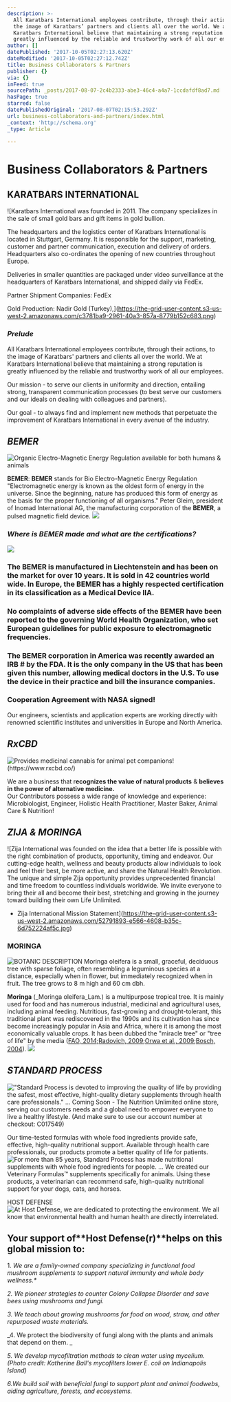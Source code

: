 ```yaml
---
description: >-
  All Karatbars International employees contribute, through their actions, to
  the image of Karatbars’ partners and clients all over the world. We at
  Karatbars International believe that maintaining a strong reputation is
  greatly influenced by the reliable and trustworthy work of all our employees.
author: []
datePublished: '2017-10-05T02:27:13.620Z'
dateModified: '2017-10-05T02:27:12.742Z'
title: Business Collaborators & Partners
publisher: {}
via: {}
inFeed: true
sourcePath: _posts/2017-08-07-2c4b2333-abe3-46c4-a4a7-1ccdafdf8ad7.md
hasPage: true
starred: false
datePublishedOriginal: '2017-08-07T02:15:53.292Z'
url: business-collaborators-and-partners/index.html
_context: 'http://schema.org'
_type: Article

---
```

# **Business Collaborators & Partners**

## **KARATBARS INTERNATIONAL**
![Karatbars International was founded in 2011. The company specializes in the sale of small gold bars and gift items in gold bullion.

The headquarters and the logistics center of Karatbars International is located in Stuttgart, Germany. It is responsible for the support, marketing, customer and partner communication, execution and delivery of orders. Headquarters also co-ordinates the opening of new countries throughout Europe.

Deliveries in smaller quantities are packaged under video surveillance at the headquarters of Karatbars International, and shipped daily via FedEx.

Partner Shipment Companies:
FedEx

Gold Production: 
Nadir Gold (Turkey),](https://the-grid-user-content.s3-us-west-2.amazonaws.com/c3781ba9-2961-40a3-857a-8779b152c683.png)

### _**Prelude**_

All Karatbars International employees contribute, through their actions, to the image of Karatbars' partners and clients all over the world. We at Karatbars International believe that maintaining a strong reputation is greatly influenced by the reliable and trustworthy work of all our employees.

Our mission - to serve our clients in uniformity and direction, entailing strong, transparent communication processes (to best serve our customers and our ideals on dealing with colleagues and partners).

Our goal - to always find and implement new methods that perpetuate the improvement of Karatbars International in every avenue of the industry.

## _**BEMER**_
![Organic Electro-Magnetic Energy Regulation available for both humans & animals](https://the-grid-user-content.s3-us-west-2.amazonaws.com/f54510a0-ba28-427c-abf9-fc47419c8ded.jpg)

**BEMER**: **BEMER** stands for Bio Electro-Magnetic Energy Regulation "Electromagnetic energy is known as the oldest form of energy in the universe. Since the beginning, nature has produced this form of energy as the basis for the proper functioning of all organisms." Peter Gleim, president of Inomad International AG, the manufacturing corporation of the **BEMER**, a pulsed magnetic field device.
![](https://the-grid-user-content.s3-us-west-2.amazonaws.com/e63196df-a0d8-4a7c-a2f2-f1399617af87.jpg)

### _**Where is BEMER made and what are the certifications?**_
![](https://the-grid-user-content.s3-us-west-2.amazonaws.com/5f38bca0-ad85-4bfc-b5c6-0bc1373759eb.jpg)

### The **BEMER** is manufactured in Liechtenstein and has been on the market for over 10 years. It is sold in 42 countries world wide. In Europe, the **BEMER** has a highly respected certification in its classification as a Medical Device IIA.

### No complaints of adverse side effects of the **BEMER** have been reported to the governing World Health Organization, who set European guidelines for public exposure to electromagnetic frequencies.

### The **BEMER** corporation in America was recently awarded an IRB \# by the FDA. It is the only company in the US that has been given this number, allowing medical doctors in the U.S. To use the device in their practice and bill the insurance companies.

### **Cooperation Agreement with NASA signed!**

Our engineers, scientists and application experts are working directly with renowned scientific institutes and universities in Europe and North America.

## _**RxCBD**_
![Provides medicinal cannabis for animal pet companions! (https://www.rxcbd.co/)](https://the-grid-user-content.s3-us-west-2.amazonaws.com/340e1b2d-2c70-4225-9e9b-451268c97c1a.jpg)

We are a business that r**ecognizes the value of natural products** & **believes in the power of alternative medicine.**  
Our Contributors possess a wide range of knowledge and experience: Microbiologist, Engineer, Holistic Health Practitioner, Master Baker, Animal Care & Nutrition!

## _**ZIJA & MORINGA**_
![Zija International was founded on the idea that a better life is possible with the right combination of products, opportunity, timing and endeavor. Our cutting-edge health, wellness and beauty products allow individuals to look and feel their best, be more active, and share the Natural Health Revolution. The unique and simple Zija opportunity provides unprecedented financial and time freedom to countless individuals worldwide. We invite everyone to bring their all and become their best, stretching and growing in the journey toward building their own Life Unlimited.

- Zija International Mission Statement](https://the-grid-user-content.s3-us-west-2.amazonaws.com/52791893-e566-4608-b35c-6d752224af5c.jpg)

### **MORINGA**
![BOTANIC DESCRIPTION Moringa oleifera is a small, graceful, deciduous tree with sparse foliage, often resembling a leguminous species at a distance, especially when in flower, but immediately recognized when in fruit. The tree grows to 8 m high and 60 cm dbh.](https://the-grid-user-content.s3-us-west-2.amazonaws.com/3ade840f-e2d9-44a6-843e-2a7ebf41a9f4.jpg)

**Moringa** (_Moringa oleifera_Lam.) is a multipurpose tropical tree. It is mainly used for food and has numerous industrial, medicinal and agricultural uses, including animal feeding. Nutritious, fast-growing and drought-tolerant, this traditional plant was rediscovered in the 1990s and its cultivation has since become increasingly popular in Asia and Africa, where it is among the most economically valuable crops. It has been dubbed the "miracle tree" or "tree of life" by the media ([FAO, 2014][0];[Radovich, 2009][1];[Orwa et al., 2009][2];[Bosch, 2004][3]).
![](https://the-grid-user-content.s3-us-west-2.amazonaws.com/919c5e12-d3d4-4a42-b99c-55db66cbf7de.jpg)

## _**STANDARD PROCESS**_
!["Standard Process is devoted to improving the quality of life by providing the safest, most effective, hight-quality dietary supplements through health care professionals." ... Coming Soon - The Nutrition Unlimited online store, serving our customers needs and a global need to empower everyone to live a healthy lifestyle. (And make sure to use our account number at checkout: C017549)](https://the-grid-user-content.s3-us-west-2.amazonaws.com/78443077-5182-49b3-b071-b2ac5802d821.jpg)

Our time-tested formulas with whole food ingredients provide safe, effective, high-quality nutritional support. Available through health care professionals, our products promote a better quality of life for patients.
![For more than 85 years, Standard Process has made nutritional supplements with whole food ingredients for people. ... We created our Veterinary Formulas™ supplements specifically for animals. Using these products, a veterinarian can recommend safe, high-quality nutritional support for your dogs, cats, and horses.](https://the-grid-user-content.s3-us-west-2.amazonaws.com/7c559c2e-2483-4ee2-8096-f8b95b74c573.jpg)

HOST DEFENSE
![At Host Defense, we are dedicated to protecting the environment. We all know that environmental health and human health are directly interrelated.](https://the-grid-user-content.s3-us-west-2.amazonaws.com/bff8a286-d88b-40f7-a77b-30f4e0b168bd.jpg)

## Your support of**Host Defense(r)**helps on this global mission to:

1\. _We are a family-owned company specializing in functional food mushroom supplements to support natural immunity and whole body wellness.\*_

_2\. We pioneer strategies to counter Colony Collapse Disorder and save bees using mushrooms and fungi._

_3\. We teach about growing mushrooms for food on wood, straw, and other repurposed waste materials._

_4\. We protect the biodiversity of fungi along with the plants and animals that depend on them. _

_5\. We develop mycofiltration methods to clean water using mycelium.  
(Photo credit: Katherine Ball's mycofilters lower E. coli on Indianapolis Island)_

_6.We build soil with beneficial fungi to support plant and animal foodwebs, aiding agriculture, forests, and ecosystems._

[0]: https://www.feedipedia.org/node/19283
[1]: https://www.feedipedia.org/node/19285
[2]: https://www.feedipedia.org/node/1650
[3]: https://www.feedipedia.org/node/19284